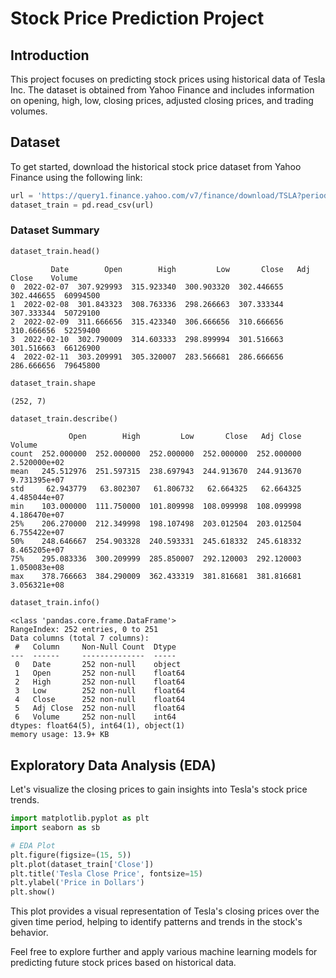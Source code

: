 # Stock Price Prediction Project

## Introduction
This project focuses on predicting stock prices using historical data of Tesla Inc. The dataset is obtained from Yahoo Finance and includes information on opening, high, low, closing prices, adjusted closing prices, and trading volumes.

## Dataset
To get started, download the historical stock price dataset from Yahoo Finance using the following link:
```python
url = 'https://query1.finance.yahoo.com/v7/finance/download/TSLA?period1=1644247326&period2=1675783326&interval=1d&events=history&includeAdjustedClose=true'
dataset_train = pd.read_csv(url)
```

### Dataset Summary
```python
dataset_train.head()
```
```
         Date        Open        High         Low       Close   Adj Close    Volume
0  2022-02-07  307.929993  315.923340  300.903320  302.446655  302.446655  60994500
1  2022-02-08  301.843323  308.763336  298.266663  307.333344  307.333344  50729100
2  2022-02-09  311.666656  315.423340  306.666656  310.666656  310.666656  52259400
3  2022-02-10  302.790009  314.603333  298.899994  301.516663  301.516663  66126900
4  2022-02-11  303.209991  305.320007  283.566681  286.666656  286.666656  79645800
```

```python
dataset_train.shape
```
```
(252, 7)
```

```python
dataset_train.describe()
```
```
             Open        High         Low       Close   Adj Close        Volume
count  252.000000  252.000000  252.000000  252.000000  252.000000  2.520000e+02
mean   245.512976  251.597315  238.697943  244.913670  244.913670  9.731395e+07
std     62.943779   63.802307   61.806732   62.664325   62.664325  4.485044e+07
min    103.000000  111.750000  101.809998  108.099998  108.099998  4.186470e+07
25%    206.270000  212.349998  198.107498  203.012504  203.012504  6.755422e+07
50%    248.646667  254.903328  240.593331  245.618332  245.618332  8.465205e+07
75%    295.083336  300.209999  285.850007  292.120003  292.120003  1.050083e+08
max    378.766663  384.290009  362.433319  381.816681  381.816681  3.056321e+08
```

```python
dataset_train.info()
```
```
<class 'pandas.core.frame.DataFrame'>
RangeIndex: 252 entries, 0 to 251
Data columns (total 7 columns):
 #   Column     Non-Null Count  Dtype  
---  ------     --------------  -----  
 0   Date       252 non-null    object 
 1   Open       252 non-null    float64
 2   High       252 non-null    float64
 3   Low        252 non-null    float64
 4   Close      252 non-null    float64
 5   Adj Close  252 non-null    float64
 6   Volume     252 non-null    int64  
dtypes: float64(5), int64(1), object(1)
memory usage: 13.9+ KB
```

## Exploratory Data Analysis (EDA)
Let's visualize the closing prices to gain insights into Tesla's stock price trends.

```python
import matplotlib.pyplot as plt
import seaborn as sb

# EDA Plot
plt.figure(figsize=(15, 5))
plt.plot(dataset_train['Close'])
plt.title('Tesla Close Price', fontsize=15)
plt.ylabel('Price in Dollars')
plt.show()
```

This plot provides a visual representation of Tesla's closing prices over the given time period, helping to identify patterns and trends in the stock's behavior.

Feel free to explore further and apply various machine learning models for predicting future stock prices based on historical data.
